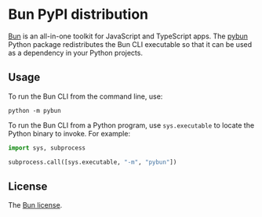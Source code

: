 Bun PyPI distribution
=====================

[Bun](https://bun.sh/) is an all-in-one toolkit for JavaScript and TypeScript apps.
The [pybun](https://pypi.org/project/pybun/) Python package redistributes the Bun CLI executable so that it can be used as a dependency in your Python projects.


Usage
-----

To run the Bun CLI from the command line, use:

```shell
python -m pybun
```

To run the Bun CLI from a Python program, use `sys.executable` to locate the Python binary to invoke. For example:

```python
import sys, subprocess

subprocess.call([sys.executable, "-m", "pybun"])
```

License
-------

The [Bun license](https://bun.sh/docs/project/licensing).
